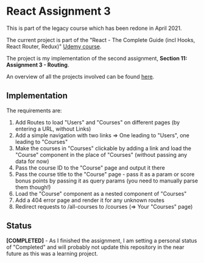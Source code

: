 # React Assignment 3
This is part of the legacy course which has been redone in April 2021.

The current project is part of the "React - The Complete Guide (incl Hooks, React Router, Redux)" [Udemy course](https://www.udemy.com/course/react-the-complete-guide-incl-redux/).

The project is my implementation of the second assignment, **Section 11: Assignment 3 - Routing**.

An overview of all the projects involved can be found [here](https://github.com/mariamihai/udemy-react-overview).

## Implementation
The requirements are:
1. Add Routes to load "Users" and "Courses" on different pages (by entering a URL, without Links)
2. Add a simple navigation with two links => One leading to "Users", one leading to "Courses"
3. Make the courses in "Courses" clickable by adding a link and load the "Course" component in the place of "Courses" (without passing any data for now)
4. Pass the course ID to the "Course" page and output it there
5. Pass the course title to the "Course" page - pass it as a param or score bonus points by passing it as query params (you need to manually parse them though!)
6. Load the "Course" component as a nested component of "Courses"
7. Add a 404 error page and render it for any unknown routes
8. Redirect requests to /all-courses to /courses (=> Your "Courses" page)

## Status
**[COMPLETED]** - As I finished the assignment, I am setting a personal status of "Completed" and will probably not update this repository in the near future as this was a learning project.
